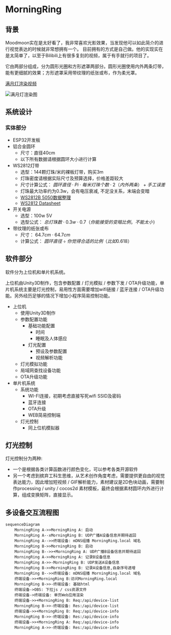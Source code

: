 # MorningRing

## 背景
Moodmoon实在是太好看了，我非常喜欢光影效果，当发现他可以如此简介的进行视觉表达的时候就非常想拥有一个。
目前拥有的方式是自己做。他的实现实在是太简单了，以至于Bilibili上有很多复刻的视频，属于有手就行的项目了。

它由两部分组成，分为圆形光圈和方形遮罩两部分。圆形光圈使用内外两条灯带，能有更细腻的效果；方形遮罩采用带纹理的纸张或布，作为柔光罩。

[满月灯渲染视频](https://www.bilibili.com/video/BV1z8411E7oL)

![满月灯渲染图](https://i.imgur.com/AWUCLpw.png)

## 系统设计

### 实体部分

- ESP32开发板
- 铝合金圆环
   - 尺寸：直径40cm
   - 以下所有数据请根据圆环大小进行计算
- WS2812灯带
   - 选型：144颗灯珠/米的裸板灯带，购买3m
   - 灯珠密度请根据实际尺寸及预算选择，价格差距较大
   - 尺寸计算公式：
     $圆环直径 \cdot Pi \cdot 每米灯珠个数 \cdot 2（内外两条）+ 手工误差$ 
   - 灯珠最大功率约为0.3w，会有电压衰减, 不足没关系，末端会变暗
   - [WS2812B 5050数据整理](https://blog.csdn.net/weixin_39591031/article/details/110437574)
   - [WS2812 Datasheet](https://cdn-shop.adafruit.com/datasheets/WS2812.pdf)
- 开关电源
   - 选型：100w 5V
   - 选型公式：
     $总灯珠数 \cdot 0.3w \cdot 0.7（你能接受的变暗比例，不能太小）$
- 带纹理的纸张或布
   - 尺寸：
     $64.7cm \cdot 64.7cm$
   - 计算公式：
     $圆环直径 \div 你觉得合适的比例（比如0.618）$

## 软件部分

软件分为上位机和单片机系统。

上位机由Unity3D制作，包含参数配置 / 灯光模拟 / 参数下发 / OTA升级功能，单片机系统主要是灯光控制，易用性方面需要增加wifi链接 / 蓝牙连接 / OTA升级功能。另外经历足够的情况下增加小程序简易控制功能。

- 上位机
   - 使用Unity3D制作
   - 参数配置功能
      - 基础功能配置
         - 时间
         - 睡眠及人体感应
      - 灯光配置
         - 预设及参数配置
         - 视频解析功能
   - 灯光模拟功能
   - 局域网查找设备功能
   - OTA升级功能
- 单片机系统
   - 系统功能
      - WI-FI连接，初期考虑直接写死wifi SSID及密码
      - 蓝牙连接
      - OTA升级
      - WEB简易控制端
   - 灯光控制
      - 同上位机模拟器

## 灯光控制

灯光控制分为两种:

 - 一个是根据各类计算函数进行颜色变化，可以参考各类开源软件
 - 另一个考虑到摈弃工科生思维，从艺术创作角度考虑，需要提供更自由的视觉表达能力，因此增加短视频 / GIF解析能力，素材建议是2D色块动画，需要制作processing / unity / cocos2d 素材模板，最终会根据素材圆环内外进行计算，组成变换矩阵，直接显示。

## 多设备交互流程图

``` mermaid
sequenceDiagram
    MorningRing A->>MorningRing A: 启动
    MorningRing A--xMorningRing B: UDP广播A设备信息并期待返回
    MorningRing A-->>终端设备: mDNS组播 MorningRing.local 域名
    MorningRing B->>MorningRing B: 启动
    MorningRing B-->>+MorningRing A: UDP广播B设备信息并期待返回
    MorningRing A->>MorningRing A: 记录B设备信息
    MorningRing A->>-MorningRing B: UDP发送A设备信息
    MorningRing B->>MorningRing B: 记录A设备信息,自身序号递增
    MorningRing B-->>终端设备: mDNS组播 MorningRing.local 域名
    终端设备->>+MorningRing B:访问MorningRing.local
    MorningRing B->>-终端设备: 基础html
    终端设备->OBS: 下拉js / css资源文件
    终端设备->终端设备: 单页Web应用渲染
    终端设备->>+MorningRing B: Req:/api/device-list
    MorningRing B->>-终端设备: Res:/api/device-list
    终端设备->>+MorningRing B: Req:/api/device-info
    MorningRing B->>-终端设备: Res:/api/device-info
    终端设备->>+MorningRing A: Req:/api/device-info
    MorningRing A->>-终端设备: Res:/api/device-info
```


